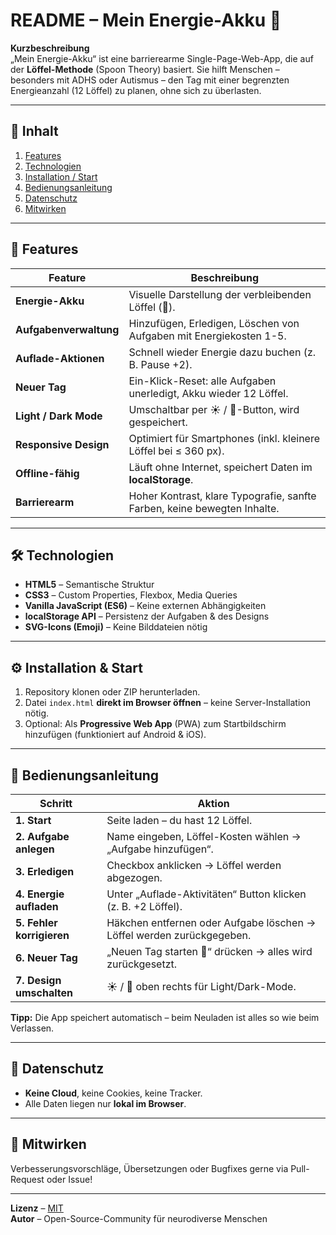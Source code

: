 # README – Mein Energie-Akku 🔋

**Kurzbeschreibung**  
„Mein Energie-Akku“ ist eine barrierearme Single-Page-Web-App, die auf der **Löffel-Methode** (Spoon Theory) basiert. Sie hilft Menschen – besonders mit ADHS oder Autismus – den Tag mit einer begrenzten Energieanzahl (12 Löffel) zu planen, ohne sich zu überlasten.

---

## 📑 Inhalt
1. [Features](#features)  
2. [Technologien](#technologien)  
3. [Installation / Start](#installation--start)  
4. [Bedienungsanleitung](#bedienungsanleitung)  
5. [Datenschutz](#datenschutz)  
6. [Mitwirken](#mitwirken)  

---

## 🚀 Features

| Feature | Beschreibung |
|---------|--------------|
| **Energie-Akku** | Visuelle Darstellung der verbleibenden Löffel (🥄). |
| **Aufgabenverwaltung** | Hinzufügen, Erledigen, Löschen von Aufgaben mit Energiekosten 1-5. |
| **Auflade-Aktionen** | Schnell wieder Energie dazu buchen (z. B. Pause +2). |
| **Neuer Tag** | Ein-Klick-Reset: alle Aufgaben unerledigt, Akku wieder 12 Löffel. |
| **Light / Dark Mode** | Umschaltbar per ☀️ / 🌙-Button, wird gespeichert. |
| **Responsive Design** | Optimiert für Smartphones (inkl. kleinere Löffel bei ≤ 360 px). |
| **Offline-fähig** | Läuft ohne Internet, speichert Daten im **localStorage**. |
| **Barrierearm** | Hoher Kontrast, klare Typografie, sanfte Farben, keine bewegten Inhalte. |

---

## 🛠 Technologien

- **HTML5** – Semantische Struktur
- **CSS3** – Custom Properties, Flexbox, Media Queries
- **Vanilla JavaScript (ES6)** – Keine externen Abhängigkeiten
- **localStorage API** – Persistenz der Aufgaben & des Designs
- **SVG-Icons (Emoji)** – Keine Bilddateien nötig

---

## ⚙️ Installation & Start

1. Repository klonen oder ZIP herunterladen.  
2. Datei `index.html` **direkt im Browser öffnen** – keine Server-Installation nötig.  
3. Optional: Als **Progressive Web App** (PWA) zum Startbildschirm hinzufügen (funktioniert auf Android & iOS).

---

## 📘 Bedienungsanleitung

| Schritt | Aktion |
|---|---|
| **1. Start** | Seite laden – du hast 12 Löffel. |
| **2. Aufgabe anlegen** | Name eingeben, Löffel-Kosten wählen → „Aufgabe hinzufügen“. |
| **3. Erledigen** | Checkbox anklicken → Löffel werden abgezogen. |
| **4. Energie aufladen** | Unter „Auflade-Aktivitäten“ Button klicken (z. B. +2 Löffel). |
| **5. Fehler korrigieren** | Häkchen entfernen oder Aufgabe löschen → Löffel werden zurückgegeben. |
| **6. Neuer Tag** | „Neuen Tag starten 🔄“ drücken → alles wird zurückgesetzt. |
| **7. Design umschalten** | ☀️ / 🌙 oben rechts für Light/Dark-Mode. |

**Tipp:** Die App speichert automatisch – beim Neuladen ist alles so wie beim Verlassen.

---

## 🔐 Datenschutz

- **Keine Cloud**, keine Cookies, keine Tracker.  
- Alle Daten liegen nur **lokal im Browser**.

---

## 🤝 Mitwirken

Verbesserungsvorschläge, Übersetzungen oder Bugfixes gerne via Pull-Request oder Issue!

---

**Lizenz** – [MIT](LICENSE)  
**Autor** – Open-Source-Community für neurodiverse Menschen